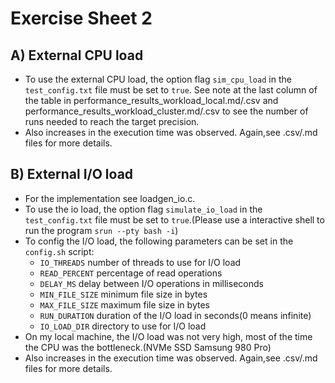 Exercise Sheet 2
================

A) External CPU load
--------------------

- To use the external CPU load, the option flag `sim_cpu_load` in the `test_config.txt` file must be set to `true`.
See note at the last column of the table in performance_results_workload_local.md/.csv and performance_results_workload_cluster.md/.csv to see the number of runs needed to reach the target precision.
- Also increases in the execution time was observed. Again,see .csv/.md files for more details.


B) External I/O load
--------------------

- For the implementation see loadgen_io.c.
- To use the io load, the option flag `simulate_io_load` in the `test_config.txt` file must be set to `true`.(Please use a interactive shell to run the program `srun --pty bash -i`)
- To config the I/O load, the following parameters can be set in the `config.sh` script:
    - `IO_THREADS` number of threads to use for I/O load
    - `READ_PERCENT` percentage of read operations
    - `DELAY_MS` delay between I/O operations in milliseconds
    - `MIN_FILE_SIZE` minimum file size in bytes
    - `MAX_FILE_SIZE` maximum file size in bytes
    - `RUN_DURATION` duration of the I/O load in seconds(0 means infinite)
    - `IO_LOAD_DIR` directory to use for I/O load
- On my local machine, the I/O load was not very high, most of the time the CPU was the bottleneck.(NVMe SSD Samsung 980 Pro)
- Also increases in the execution time was observed. Again,see .csv/.md files for more details.

  
  